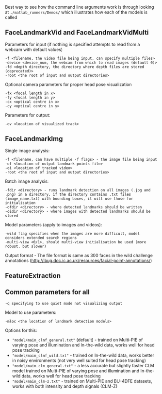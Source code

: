 Best way to see how the command line arguments work is through looking at `./matlab_runners/Demos/` which illustrates how each of the models is called

## FaceLandmarkVid and FaceLandmarkVidMulti

Parameters for input (if nothing is specified attempts to read from a webcam with default values)

    -f <filename, the video file being input, can specify multiple files>
    -device <device_num, the webcam from which to read images (default 0)>
    -fd <depth directory, the directory where depth files are stored (deprecated)> 
    -root <the root of input and output directories>

Optional camera parameters for proper head pose visualization

	-fx <focal length in x>
	-fy <focal length in y>
	-cx <optical centre in x> 
	-cy <optical centre in y>

Parameters for output:

    -ov <location of visualized track>

## FaceLandmarkImg

Single image analysis:

    -f <filename, can have multiple -f flags> - the image file being input
    -of <location of output landmark points file> 
    -oi <location of tracked video>
    -root <the root of input and output directories>

Batch image analysis:
	
    -fdir <directory> - runs landmark detection on all images (.jpg and .png) in a directory, if the directory contains .txt files (image_name.txt) with bounding boxes, it will use those for initialisation
    -ofdir <directory> - where detected landmarks should be written
    -oidir <directory> - where images with detected landmarks should be stored

Model parameters (apply to images and videos):

    -wild flag specifies when the images are more difficult, model considers extended search regions
    -multi-view <0/1>, should multi-view initialisation be used (more robust, but slower)

Output format - The file format is same as 300 faces in the wild challenge annotations (http://ibug.doc.ic.ac.uk/resources/facial-point-annotations/)

## FeatureExtraction

## Common parameters for all

    -q specifying to use quiet mode not visualizing output

Model to use parameters:

    -mloc <the location of landmark detection models>

  Options for this:
        
- `"model/main_clnf_general.txt"` (default) - trained on Multi-PIE of varying pose and illumination and In-the-wild data, works well for head pose tracking
- `"model/main_clnf_wild.txt"` - trained on In-the-wild data, works better in noisy environments (not very well suited for head pose tracking)
- `"model/main_clm_general.txt"` - a less accurate but slightly faster CLM model trained on Multi-PIE of varying pose and illumination and In-the-wild data, works well for head pose tracking
- `"model/main_clm-z.txt"` - trained on Multi-PIE and BU-4DFE datasets, works with both intensity and depth signals (CLM-Z)
